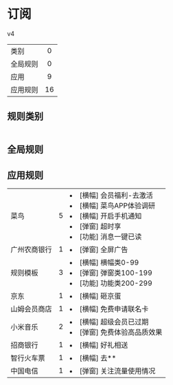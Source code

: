 # 订阅

v4

|||
| - |:-:|
|类别|0|
|全局规则|0|
|应用|9|
|应用规则|16|

## 规则类别

|||
| - |:-:|


## 全局规则



## 应用规则

||||
| - |:-:|-|
|菜鸟|5|<li>[横幅] 会员福利-去激活<li>[横幅] 菜鸟APP体验调研<li>[横幅] 开启手机通知<li>[弹窗] 超时享<li>[功能] 消息一键已读|
|广州农商银行|1|<li>[弹窗] 全屏广告|
|规则模板|3|<li>[横幅] 横幅类0-99<li>[弹窗] 弹窗类100-199<li>[功能] 功能类200-299|
|京东|1|<li>[横幅] 砸京蛋|
|山姆会员商店|1|<li>[横幅] 免费申请联名卡|
|小米音乐|2|<li>[横幅] 超级会员已过期<li>[弹窗] 免费体验高品质效果|
|招商银行|1|<li>[横幅] 好礼相送|
|智行火车票|1|<li>[横幅] 去**|
|中国电信|1|<li>[弹窗] 关注流量使用情况|
